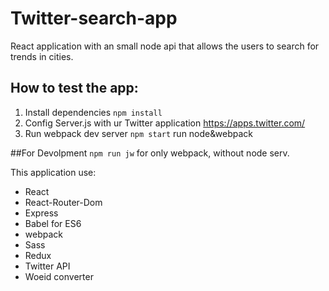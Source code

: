 # Twitter-search-app
React application with an small node api that allows the users to search for trends in cities. 

## How to test the app:
1. Install dependencies `npm install` 
2. Config Server.js with ur Twitter application  https://apps.twitter.com/
3. Run webpack dev server `npm start` run node&webpack

##For Devolpment
`npm run jw` for only webpack, without node serv.

This application use:

* React
* React-Router-Dom
* Express
* Babel for ES6
* webpack
* Sass
* Redux
* Twitter API
* Woeid converter
